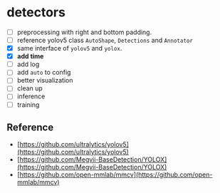 # detectors

- [ ] preprocessing with right and bottom padding.
- [ ] reference yolov5 class `AutoShape`, `Detections` and `Annotator`
- [X] same interface of `yolov5` and `yolox`.
- [X] **add time**
- [ ] add log
- [ ] add `auto` to config
- [ ] better visualization
- [ ] clean up
- [ ] inference
- [ ] training

## Reference
- [https://github.com/ultralytics/yolov5](https://github.com/ultralytics/yolov5)
- [https://github.com/Megvii-BaseDetection/YOLOX](https://github.com/Megvii-BaseDetection/YOLOX)
- [https://github.com/open-mmlab/mmcv](https://github.com/open-mmlab/mmcv)
